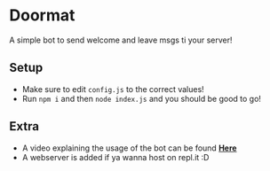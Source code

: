 <h1> Doormat </h1>
<p> A simple bot to send welcome and leave msgs ti your server! </p>

## Setup
+ Make sure to edit `config.js` to the correct values!
+ Run `npm i` and then `node index.js` and you should be good to go!

## Extra
+ A video explaining the usage of the bot can be found **[Here]()**
+ A webserver is added if ya wanna host on repl.it :D
